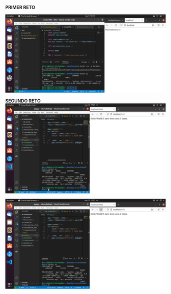 **PRIMER RETO**

![Image text](https://github.com/CristianGironza/sd-workshop3/blob/main/Microservice%20a/Microservice%20a%20final.png)




**SEGUNDO RETO**
![Image text](https://github.com/CristianGironza/sd-workshop3/blob/main/Redis/Hello%20world%201.png)




![Image text](https://github.com/CristianGironza/sd-workshop3/blob/main/Redis/Hello%20world%202.png)
